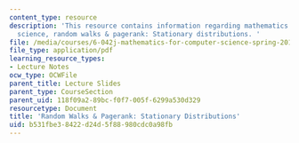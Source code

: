 ```yaml
---
content_type: resource
description: 'This resource contains information regarding mathematics for computer
  science, random walks & pagerank: Stationary distributions. '
file: /media/courses/6-042j-mathematics-for-computer-science-spring-2015/b531fbe38422d24d5f88980cdc0a98fb_MIT6_042JS15_StatinaryDist.pdf
file_type: application/pdf
learning_resource_types:
- Lecture Notes
ocw_type: OCWFile
parent_title: Lecture Slides
parent_type: CourseSection
parent_uid: 118f09a2-89bc-f0f7-005f-6299a530d329
resourcetype: Document
title: 'Random Walks & Pagerank: Stationary Distributions'
uid: b531fbe3-8422-d24d-5f88-980cdc0a98fb
---
```

